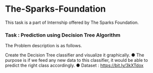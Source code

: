 # The-Sparks-Foundation
This task is a part of Internship offered by The Sparks Foundation.
### Task : Prediction using Decision Tree Algorithm
The Problem description is as follows.

Create the Decision Tree classifier and visualize it graphically. 
● The purpose is if we feed any new data to this classifier, it would be able to 
predict the right class accordingly. 
● Dataset : https://bit.ly/3kXTdox

